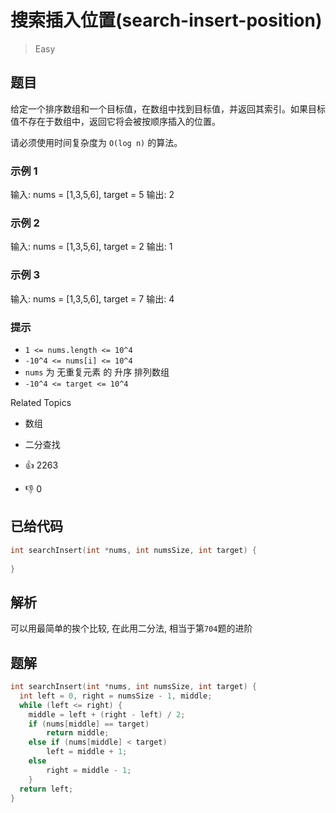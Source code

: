 # 搜索插入位置(search-insert-position)

> Easy

## 题目

给定一个排序数组和一个目标值，在数组中找到目标值，并返回其索引。如果目标值不存在于数组中，返回它将会被按顺序插入的位置。

请必须使用时间复杂度为 `O(log n)` 的算法。

### 示例 1

输入: nums = [1,3,5,6], target = 5
输出: 2
### 示例 2

输入: nums = [1,3,5,6], target = 2
输出: 1
### 示例 3

输入: nums = [1,3,5,6], target = 7
输出: 4
### 提示

- `1 <= nums.length <= 10^4`
- `-10^4 <= nums[i] <= 10^4`
- `nums` 为 无重复元素 的 升序 排列数组
- `-10^4 <= target <= 10^4`

Related Topics

- 数组
- 二分查找


- 👍 2263
- 👎 0

## 已给代码
```c
int searchInsert(int *nums, int numsSize, int target) {
  
}
```
## 解析
可以用最简单的挨个比较, 在此用二分法, 相当于第`704`题的进阶

## 题解
```c
int searchInsert(int *nums, int numsSize, int target) {
  int left = 0, right = numsSize - 1, middle;
  while (left <= right) {
    middle = left + (right - left) / 2;
    if (nums[middle] == target)
    	return middle;
    else if (nums[middle] < target)
    	left = middle + 1;
    else
    	right = middle - 1;
  	}
  return left;
}
```